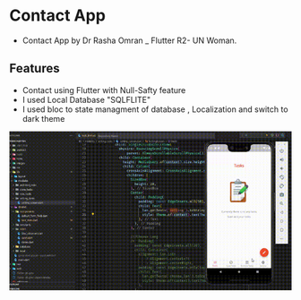 # Contact App
- Contact App by Dr Rasha Omran _ Flutter R2- UN Woman.
## Features
- Contact using Flutter with Null-Safty feature
- I used Local Database "SQLFLITE"
- I used bloc to state managment of database , Localization and switch to dark theme

![TodoApp](https://github.com/DrRO/Todo-flutter2/blob/main/lib/assets/Todo%20flutter.gif?raw=true)

